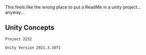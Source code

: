 This feels like the wrong place to put a ReadMe in a unity project... anyway...
## Unity Concepts
    Project 2232

    Unity Version 2021.3.16f1